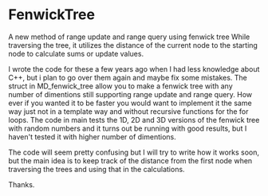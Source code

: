 # FenwickTree
A new method of range update and range query using fenwick tree
While traversing the tree, it utilizes the distance of the current node to the starting node to calculate sums or update values.

I wrote the code for these a few years ago when I had less knowledge about C++, but i plan to go over them again and maybe fix some mistakes.
The struct in MD_fenwick_tree allow you to make a fenwick tree with any number of dimentions still supporting range update and range query.
How ever if you wanted it to be faster you would want to implement it the same way just not in a template way and without recursive functions for the for loops.
The code in main tests the 1D, 2D and 3D versions of the fenwick tree with random numbers and it turns out be running with good results, but I haven't tested it with higher number of dimentions.

The code will seem pretty confusing but I will try to write how it works soon, but the main idea is to keep track of the distance from the first node when traversing the trees and using that in the calculations.

Thanks.
